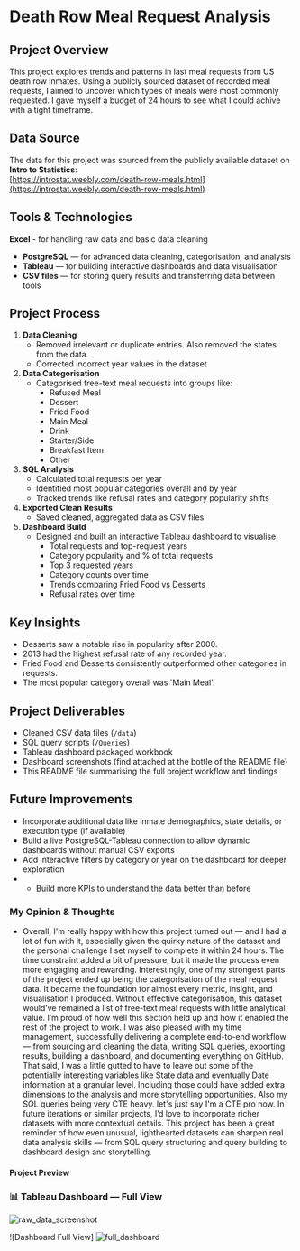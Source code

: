 
# Death Row Meal Request Analysis

##  Project Overview
This project explores trends and patterns in last meal requests from US death row inmates. Using a publicly sourced dataset of recorded meal requests, I aimed to uncover which types of meals were most commonly requested. I gave myself a budget of 24 hours to see what I could achive with a tight timeframe. 

##  Data Source
The data for this project was sourced from the publicly available dataset on **Intro to Statistics**:  
[https://introstat.weebly.com/death-row-meals.html](https://introstat.weebly.com/death-row-meals.html)

##  Tools & Technologies
 **Excel** - for handling raw data and basic data cleaning
- **PostgreSQL** — for advanced data cleaning, categorisation, and analysis
- **Tableau** — for building interactive dashboards and data visualisation
- **CSV files** — for storing query results and transferring data between tools

##  Project Process
1. **Data Cleaning**
   - Removed irrelevant or duplicate entries. Also removed the states from the data.
   - Corrected incorrect year values in the dataset
2. **Data Categorisation**
   - Categorised free-text meal requests into groups like:
     - Refused Meal
     - Dessert
     - Fried Food
     - Main Meal
     - Drink
     - Starter/Side
     - Breakfast Item
     - Other
3. **SQL Analysis**
   - Calculated total requests per year
   - Identified most popular categories overall and by year
   - Tracked trends like refusal rates and category popularity shifts
4. **Exported Clean Results**
   - Saved cleaned, aggregated data as CSV files
5. **Dashboard Build**
   - Designed and built an interactive Tableau dashboard to visualise:
     - Total requests and top-request years
     - Category popularity and % of total requests
     - Top 3 requested years
     - Category counts over time
     - Trends comparing Fried Food vs Desserts
     - Refusal rates over time

##  Key Insights
- Desserts saw a notable rise in popularity after 2000.
- 2013 had the highest refusal rate of any recorded year.
- Fried Food and Desserts consistently outperformed other categories in requests.
- The most popular category overall was 'Main Meal'.

##  Project Deliverables
- Cleaned CSV data files (`/data`)
- SQL query scripts (`/Queries`)
- Tableau dashboard packaged workbook 
- Dashboard screenshots (find attached at the bottle of the README file)
- This README file summarising the full project workflow and findings

##  Future Improvements
- Incorporate additional data like inmate demographics, state details, or execution type (if available)
- Build a live PostgreSQL-Tableau connection to allow dynamic dashboards without manual CSV exports
- Add interactive filters by category or year on the dashboard for deeper exploration
- - Build more KPIs to understand the data better than before
 
### My Opinion & Thoughts
- Overall, I'm really happy with how this project turned out — and I had a lot of fun with it, especially given the quirky nature of the dataset and the personal challenge I set myself to complete it within 24 hours. The time constraint added a bit of pressure, but it made the process even more engaging and rewarding.
Interestingly, one of my strongest parts of the project ended up being the categorisation of the meal request data. It became the foundation for almost every metric, insight, and visualisation I produced. Without effective categorisation, this dataset would’ve remained a list of free-text meal requests with little analytical value. I’m proud of how well this section held up and how it enabled the rest of the project to work. I was also pleased with my time management, successfully delivering a complete end-to-end workflow — from sourcing and cleaning the data, writing SQL queries, exporting results, building a dashboard, and documenting everything on GitHub.
That said, I was a little gutted to have to leave out some of the potentially interesting variables like State data and eventually Date information at a granular level. Including those could have added extra dimensions to the analysis and more storytelling opportunities. Also my SQL queries being very CTE heavy. let's just say I'm a CTE pro now. In future iterations or similar projects, I’d love to incorporate richer datasets with more contextual details. This project has been a great reminder of how even unusual, lighthearted datasets can sharpen real data analysis skills — from SQL query structuring and query building to dashboard design and storytelling.

####  Project Preview

### 📊 Tableau Dashboard — Full View  
![raw_data_screenshot](https://github.com/user-attachments/assets/815877fd-ceb1-4cbb-97f1-4bccc7288b8b)

![Dashboard Full View] ![full_dashboard](https://github.com/user-attachments/assets/605eef80-23db-412c-ac81-4b9afb4b56b0)






